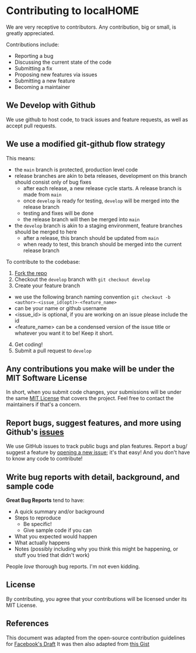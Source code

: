 # Contributing to localHOME
We are very receptive to contributors. Any contribution, big or small, is greatly appreciated.

Contributions include:
- Reporting a bug
- Discussing the current state of the code
- Submitting a fix
- Proposing new features via issues
- Submitting a new feature
- Becoming a maintainer

## We Develop with Github
We use github to host code, to track issues and feature requests, as well as accept pull requests.

## We use a modified git-github flow strategy
This means:
- the ```main``` branch is protected, production level code
- release branches are akin to beta releases, development on this branch should consist only of bug fixes
  - after each release, a new release cycle starts. A release branch is made from ```main```
  - once ```develop``` is ready for testing, ```develop``` will be merged into the release branch 
  - testing and fixes will be done 
  - the release branch will then be merged into ```main```
- the ```develop``` branch is akin to a staging environment, feature branches should be merged to here
  - after a release, this branch should be updated from ```main```
  - when ready to test, this branch should be merged into the current release branch

To contribute to the codebase:
1. [Fork the repo]("https://github.com/terminalPoltergeist/localHOME/fork")
2. Checkout the ```develop``` branch with ```git checkout develop```
3. Create your feature branch
  - we use the following branch naming convention ```git checkout -b <author>-<issue_id(opt)>-<feature_name>```
  - <author> can be your name or github username
  - <issue_id> is optional, if you are working on an issue please include the id
  - <feature_name> can be a condensed version of the issue title or whatever you want it to be! Keep it short.
4. Get coding!
5. Submit a pull request to ```develop```

## Any contributions you make will be under the MIT Software License
In short, when you submit code changes, your submissions will be under the same [MIT License](http://choosealicense.com/licenses/mit/) that covers the project. Feel free to contact the maintainers if that's a concern.

## Report bugs, suggest features, and more using Github's [issues](https://github.com/terminalPoltergeist/localHOME/issues)
We use GitHub issues to track public bugs and plan features. Report a bug/ suggest a feature by [opening a new issue](https://github.com/terminalPoltergeist/localHOME/issues/new/choose); it's that easy! And you don't have to know any code to contribute!

## Write bug reports with detail, background, and sample code

**Great Bug Reports** tend to have:

- A quick summary and/or background
- Steps to reproduce
  - Be specific!
  - Give sample code if you can
- What you expected would happen
- What actually happens
- Notes (possibly including why you think this might be happening, or stuff you tried that didn't work)

People *love* thorough bug reports. I'm not even kidding.

<!-- ## Use a Consistent Coding Style -->
<!-- * 2 spaces for indentation rather than tabs -->

## License
By contributing, you agree that your contributions will be licensed under its MIT License.

## References
This document was adapted from the open-source contribution guidelines for [Facebook's Draft](https://github.com/facebook/draft-js/blob/a9316a723f9e918afde44dea68b5f9f39b7d9b00/CONTRIBUTING.md)
It was then also adapted from [this Gist](https://gist.github.com/briandk/3d2e8b3ec8daf5a27a62)
